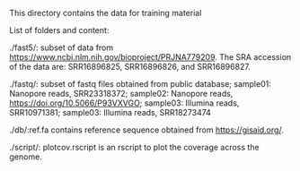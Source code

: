 This directory contains the data for training material

List of folders and content:

./fast5/: subset of data from https://www.ncbi.nlm.nih.gov/bioproject/PRJNA779209. The SRA accession of the data are: SRR16896825, SRR16896826, and SRR16896827.

./fastq/: subset of fastq files obtained from public database; sample01: Nanopore reads, SRR23318372; sample02: Nanopore reads, https://doi.org/10.5066/P93VXVGO; sample03: Illumina reads, SRR10971381; sample03: Illumina reads, SRR18273474

./db/:ref.fa contains reference sequence obtained from https://gisaid.org/.

./script/: plotcov.rscript is an rscript to plot the coverage across the genome.